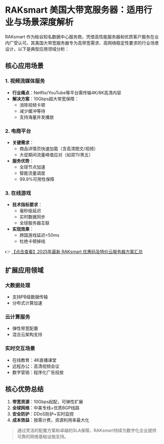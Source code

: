 # RAKsmart 美国大带宽服务器：适用行业与场景深度解析

RAKsmart 作为硅谷知名数据中心服务商，凭借高性能服务器和优质客户服务在业内广受认可。其美国大带宽服务器专为高带宽需求、高网络稳定性要求的行业场景设计，以下是典型应用领域分析：

## 核心应用场景

### 1. 视频流媒体服务
- **行业痛点**：Netflix/YouTube等平台需传输4K/8K高清内容
- **解决方案**：10Gbps超大带宽保障：
  - 消除视频卡顿
  - 减少缓冲等待
  - 支持海量并发播放

### 2. 电商平台
- **关键需求**：
  - 商品详情页快速加载（含高清图文/视频）
  - 大促期间流量峰值应对（如双11/黑五）
- **服务优势**：
  - 全球节点加速
  - 智能流量调度
  - 99.9%可用性保障

### 3. 在线游戏
- **技术指标要求**：
  - 毫秒级延迟
  - 实时数据同步
  - 全球服务器互联
- **实现效果**：
  - 跨国游戏延迟<50ms
  - 杜绝卡顿掉线

👉 [【点击查看】2025年最新 RAKsmart 优惠码及特价云服务器方案汇总](https://bit.ly/raksmart)

## 扩展应用领域

### 大数据处理
- 支持PB级数据传输
- 分布式计算加速

### 云计算服务
- 弹性带宽配置
- 混合云架构支持

### 实时交互场景
- 在线教育：4K直播课堂
- 远程办公：高清视频会议
- 数字营销：程序化广告投放

## 核心优势总结
1. **带宽资源**：10Gbps起配，可弹性扩展
2. **全球网络**：中美专线+优质BGP线路
3. **安全防护**：DDoS防护+实时监控
4. **成本效益**：按需计费，资源利用率最大化

> 通过灵活的配置方案和卓越的SLA保障，RAKsmart持续为数字化企业提供可靠的网络基础设施支持。